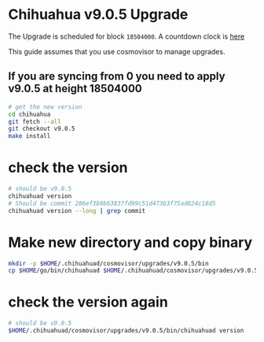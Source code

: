 # Chihuahua v9.0.5 Upgrade

The Upgrade is scheduled for block `18504000`. A countdown clock is [here](https://www.mintscan.io/chihuahua/blocks/18504000)

This guide assumes that you use cosmovisor to manage upgrades.

## If you are syncing from 0 you need to apply v9.0.5 at height 18504000

```bash
# get the new version
cd chihuahua
git fetch --all
git checkout v9.0.5
make install
```

# check the version

```bash
# should be v9.0.5
chihuahuad version
# Should be commit 286ef3b9b63837fd99c51d473b3f75ad824c18d5
chihuahuad version --long | grep commit
```

# Make new directory and copy binary

```bash
mkdir -p $HOME/.chihuahuad/cosmovisor/upgrades/v9.0.5/bin
cp $HOME/go/bin/chihuahuad $HOME/.chihuahuad/cosmovisor/upgrades/v9.0.5/bin
```

# check the version again

```bash
# should be v9.0.5
$HOME/.chihuahuad/cosmovisor/upgrades/v9.0.5/bin/chihuahuad version
```
